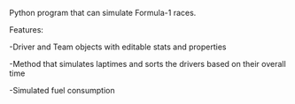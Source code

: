 Python program that can simulate Formula-1 races. 

Features:

-Driver and Team objects with editable stats and properties

-Method that simulates laptimes and sorts the drivers based on their overall time

-Simulated fuel consumption
